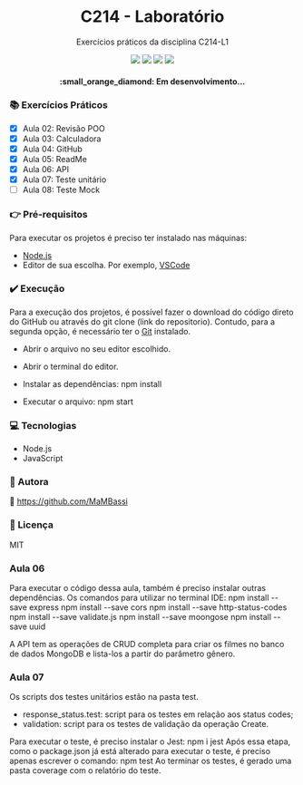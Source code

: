 <h1 align="center"> C214 - Laboratório </h1>
<p align="center"> Exercícios práticos da disciplina C214-L1</p>

<p align="center">
<img src="https://img.shields.io/static/v1?label=License&message=MIT&color=00bfff&style=plastic"/>

<img src="https://img.shields.io/static/v1?label=LP&message=JavaScript&color=daa520&style=plastic"/>

<img src="https://img.shields.io/static/v1?label=GD&message=NodeJS&color=9acd32&style=plastic"/>

<img src="https://img.shields.io/static/v1?label=IDE&message=vscode&color=5f9ea0&style=plastic"/>
</p>

<h4 align="center"> :small_orange_diamond: Em desenvolvimento... </h4>

### :books: Exercícios Práticos

- [x] Aula 02: Revisão POO
- [x] Aula 03: Calculadora
- [x] Aula 04: GitHub
- [x] Aula 05: ReadMe
- [x] Aula 06: API
- [x] Aula 07: Teste unitário
- [ ] Aula 08: Teste Mock

### :point_right: Pré-requisitos

Para executar os projetos é preciso ter instalado nas máquinas:
- [Node.js](https://nodejs.org/en/download/)
- Editor de sua escolha. Por exemplo, [VSCode](https://code.visualstudio.com/download)

### :heavy_check_mark: Execução

Para a execução dos projetos, é possível fazer o download do código direto do GitHub ou através do git clone (link do repositorio). Contudo, para a segunda opção, é necessário ter o [Git](https://git-scm.com) instalado.

- Abrir o arquivo no seu editor escolhido.

- Abrir o terminal do editor.

- Instalar as dependências: npm install

- Executar o arquivo: npm start

### :computer: Tecnologias

- Node.js
- JavaScript

### :woman: Autora
:link: https://github.com/MaMBassi

### :small_blue_diamond: Licença
MIT

### Aula 06

Para executar o código dessa aula, também é preciso instalar outras dependências. Os comandos para utilizar no terminal IDE:
  npm install --save express
  npm install --save cors
  npm install --save http-status-codes
  npm install --save validate.js
  npm install --save moongose
  npm install --save uuid
  
A API tem as operações de CRUD completa para criar os filmes no banco de dados MongoDB e lista-los a partir do parâmetro gênero.

### Aula 07

Os scripts dos testes unitários estão na pasta test.

- response_status.test: script para os testes em relação aos status codes;
- validation: script para os testes de validação da operação Create.

Para executar o teste, é preciso instalar o Jest: npm i jest
Após essa etapa, como o package.json já está alterado para executar o teste, é preciso apenas escrever o comando: npm test
Ao terminar os testes, é gerado uma pasta coverage com o relatório do teste.

